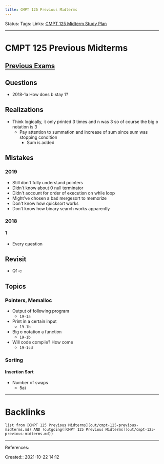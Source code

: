 ```yaml
---
title: CMPT 125 Previous Midterms
---
```

Status: 
Tags: 
Links: [CMPT 125 Midterm Study Plan](out/cmpt-125-midterm-study-plan.md)
___
# CMPT 125 Previous Midterms
## [Previous Exams](https://www.cs.sfu.ca/~ishinkar/teaching/fall21/cmpt125/exams.html)
## Questions
- 2018-1a How does b stay 1?
## Realizations
- Think logically, it only printed 3 times and n was 3 so of course the big o notation is 3
	- Pay attention to summation and increase of sum since sum was stopping condition
		- Sum is added 
## Mistakes
### 2019
- Still don't fully understand pointers
- Didn't know about 0 null terminator
- Didn't account for order of execution on while loop
- Might've chosen a bad mergesort to memorize
- Don't know how quicksort works
- Don't know how binary search works apparently
### 2018
#### 1
- Every question
## Revisit
- Q1-c
## Topics
### Pointers, Memalloc
- Output of following program
	- `19-1a`
- Print in a certain input
	- `19-1b`
- Big o notation a function
	- `19-1b`
- Will code compile? How come
	- `19-1cd`
### Sorting
#### Insertion Sort
- Number of swaps
	- 5a)
___
# Backlinks
```dataview
list from [CMPT 125 Previous Midterms](out/cmpt-125-previous-midterms.md) AND !outgoing([CMPT 125 Previous Midterms](out/cmpt-125-previous-midterms.md))
```
___
References:

Created:: 2021-10-22 14:12
